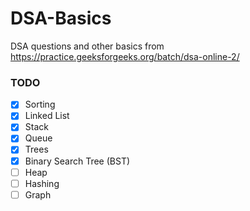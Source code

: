 # DSA-Basics
DSA questions and other basics from https://practice.geeksforgeeks.org/batch/dsa-online-2/

### TODO
- [x] Sorting
- [x] Linked List
- [x] Stack
- [x] Queue
- [x] Trees
- [x] Binary Search Tree (BST)
- [ ] Heap
- [ ] Hashing
- [ ] Graph
